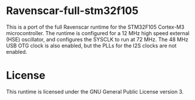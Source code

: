 # Ravenscar-full-stm32f105

This is a port of the full Ravenscar runtime for the STM32F105
Cortex-M3 microcontroller. The runtime is configured for a 12 MHz high speed
external (HSE) oscillator, and configures the SYSCLK to run at 72 MHz. The 
48 MHz USB OTG clock is also enabled, but the PLLs for the I2S clocks are not
enabled.

# License

This runtime is licensed under the GNU General Public License version 3.

